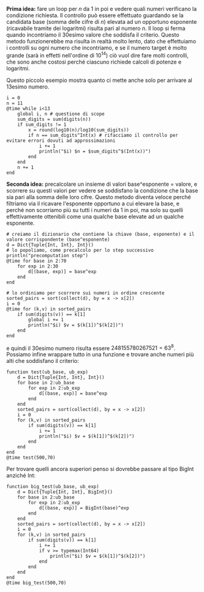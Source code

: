 <!--This file was generated, do not modify it.-->
**Prima idea:** fare un loop per $n$ da 1 in poi e vedere quali numeri verificano la condizione richiesta. Il controllo può essere effettuato guardando se la candidata base (somma delle cifre di $n$) elevata ad un opportuno esponente (ricavabile tramite dei logaritmi) risulta pari al numero $n$. Il loop si ferma quando incontriamo il 30esimo valore che soddisfa il criterio.
Questo metodo funzionerebbe ma risulta in realtà molto lento, dato che effettuiamo i controlli su ogni numero che incontriamo, e se il numero target è molto grande (sarà in effetti nell'ordine di $10^{14}$) ciò vuol dire fare molti controlli, che sono anche costosi perché ciascuno richiede calcoli di potenze e logaritmi.

Questo piccolo esempio mostra quanto ci mette anche solo per arrivare al 13esimo numero.

````julia:ex1
i = 0
n = 11
@time while i<13
	global i, n # questione di scope
	sum_digits = sum(digits(n))
	if sum_digits != 1
		x = round(log10(n)/log10(sum_digits))
		if n == sum_digits^Int(x) # rifacciamo il controllo per evitare errori dovuti ad approssimazioni
			i += 1
			println("$i) $n = $sum_digits^$(Int(x))")
		end
	end
	n += 1
end
````

**Seconda idea:** precalcolare un insieme di valori base^esponente = valore, e scorrere su questi valori per vedere se soddisfano la condizione che la base sia pari alla somma delle loro cifre. Questo metodo diventa veloce perché filtriamo via il ricavare l'esponente opportuno a cui elevare la base, e perché non scorriamo più su tutti i numeri da 1 in poi, ma solo su quelli effettivamente ottenibili come una qualche base elevate ad un qualche esponente.

````julia:ex2
# creiamo il dizionario che contiene la chiave (base, esponente) e il valore corrispondente (base^esponente)
d = Dict{Tuple{Int, Int}, Int}()
# lo popoliamo, come precalcolo per lo step successivo
println("precomputation step")
@time for base in 2:70
	for exp in 2:30
		d[(base, exp)] = base^exp
	end
end
````

````julia:ex3
# lo ordiniamo per scorrere sui numeri in ordine crescente
sorted_pairs = sort(collect(d), by = x -> x[2])
i = 0
@time for (k,v) in sorted_pairs
	if sum(digits(v)) == k[1]
		global i += 1
		println("$i) $v = $(k[1])^$(k[2])")
	end
end
````

e quindi il 30esimo numero risulta essere $248155780267521 = 63^8$.
Possiamo infine wrappare tutto in una funzione e trovare anche numeri più alti che soddisfano il criterio:

````julia:ex4
function test(ub_base, ub_exp)
	d = Dict{Tuple{Int, Int}, Int}()
	for base in 2:ub_base
		for exp in 2:ub_exp
			d[(base, exp)] = base^exp
		end
	end
	sorted_pairs = sort(collect(d), by = x -> x[2])
	i = 0
	for (k,v) in sorted_pairs
		if sum(digits(v)) == k[1]
			i += 1
			println("$i) $v = $(k[1])^$(k[2])")
		end
	end
end
@time test(500,70)
````

Per trovare quelli ancora superiori penso si dovrebbe passare al tipo BigInt anziché Int:

````julia:ex5
function big_test(ub_base, ub_exp)
	d = Dict{Tuple{Int, Int}, BigInt}()
	for base in 2:ub_base
		for exp in 2:ub_exp
			d[(base, exp)] = BigInt(base)^exp
		end
	end
	sorted_pairs = sort(collect(d), by = x -> x[2])
	i = 0
	for (k,v) in sorted_pairs
		if sum(digits(v)) == k[1]
			i += 1
			if v >= typemax(Int64)
				println("$i) $v = $(k[1])^$(k[2])")
			end
		end
	end
end
@time big_test(500,70)
````

